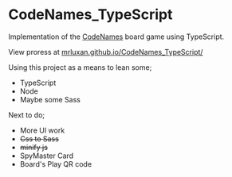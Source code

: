 # CodeNames_TypeScript

Implementation of the [CodeNames](https://www.amazon.co.uk/dp/B014Q1XX9S) board game using TypeScript.

View proress at [mrluxan.github.io/CodeNames_TypeScript/](https://mrluxan.github.io/CodeNames_TypeScript/)

Using this project as a means to lean some;
* TypeScript
* Node
* Maybe some Sass

Next to do;
* More UI work
* ~~Css to Sass~~
* ~~minify js~~
* SpyMaster Card
* Board's Play QR code